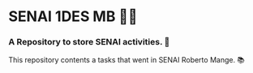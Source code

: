 # SENAI 1DES MB 🐱‍💻

### A Repository to store SENAI activities. 📌

This repository contents a tasks that went in SENAI Roberto Mange. 📚
